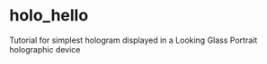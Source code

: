 # holo_hello
Tutorial for simplest hologram displayed in a Looking Glass Portrait holographic device
